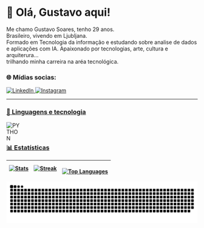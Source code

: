 # 💫 Olá, Gustavo aqui!

Me chamo Gustavo Soares, tenho 29 anos.<br>Brasileiro, vivendo em Ljubljana.<br> Formado em Tecnologia da informação e estudando sobre analise de dados e aplicações com IA. Apaixonado por tecnologias, arte, cultura e arquiterura... <br>trilhando minha carreira na aréa tecnológica.

### 🌐 Mídias socias:
<p align="left">
      <a href="https://www.linkedin.com/in/gustavo-costa-3a1862339/">
  <img 
       alt="LinkedIn" 
       title = 'Linkedin profile' 
       src="https://img.shields.io/badge/LinkedIn-blue?logo=linkedIn&logoColor=white&style=for-the-badge" />
</a>
      <a href="https://www.instagram.com/gussuvivor?igsh=ZDRweWNuYTFhcmhp&utm_source=qr">
         <img 
         alt="Instagram" 
         title="Follow me on intagram" 
         src="https://img.shields.io/badge/Instagram-red?logo=instagram&logoColor=white&style=for-the-badge" />

---

### 🤖 Linguagens e tecnologia

<p>
    <img
    align = 'left'
    alt = 'PYTHON'
    title = 'PYTHON'
    width = '35px'
    style = 'padding-right: 10pc;' 
    src="https://cdn.jsdelivr.net/gh/devicons/devicon@latest/icons/python/python-original-wordmark.svg" 
    />

<br/>
<br/>


### 📊 Estatísticas

![Stats](https://github-readme-stats.vercel.app/api?username=Gus96costa&theme=tokyonight&hide_border=false&include_all_commits=true&count_private=false&locale=pt-br) | ![Streak](https://nirzak-streak-stats.vercel.app/?user=Gus96costa&theme=tokyonight&hide_border=false&locale=pt-br) |<br/> ![Top Languages](https://github-readme-stats.vercel.app/api/top-langs/?username=Gus96costa&theme=tokyonight&hide_border=false&include_all_commits=true&count_private=false&layout=compact&locale=pt-br) |
---------------------------------------------------------------------------------------------------------|-----------------------------------------------------------------------------------------|----------------------------------------------------------------------------------------------------------------------------------------------------------------|



<picture>
    <source media="(prefers-color-scheme: dark)" srcset="https://github.com/Gus96costa/Gus96costa/blob/output/github-snake-dark.svg" />
    <source media="(prefers-color-scheme: light)" srcset="https://raw.githubusercontent.com/Gus96costa/Gus96costa/blob/output/github-snake.svg" />
    <img
        alt="github-snake"
        src="https://raw.githubusercontent.com/Gus96costa/Gus96costa/output/github-snake.svg" />
</picture>

